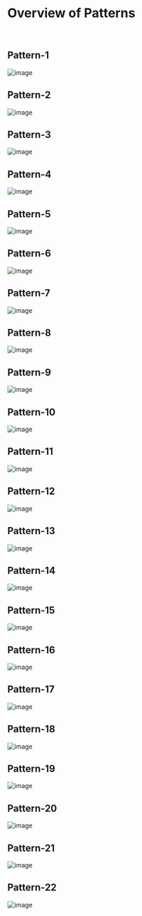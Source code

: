 <h1>Overview of Patterns</h1>
<br>

<h2>Pattern-1</h2>

![image](https://github.com/user-attachments/assets/bd5c80ca-24b6-4f1e-8cc2-8b402972b754)

<h2>Pattern-2</h2>

![image](https://github.com/user-attachments/assets/eeb5d3f9-7f8a-48a2-a3b5-ae94e1e1107e)

<h2>Pattern-3</h2>

![image](https://github.com/user-attachments/assets/3e2465c7-b84b-4f27-8c53-123d6de00d86)

<h2>Pattern-4</h2>

![image](https://github.com/user-attachments/assets/038aef66-adde-46c4-afb0-2973b2bcc596)


<h2>Pattern-5</h2>

![image](https://github.com/user-attachments/assets/082f8fcb-6409-4b64-8d65-b785308150d3)

<h2>Pattern-6</h2>

![image](https://github.com/user-attachments/assets/697cd88e-7e7e-43ff-a8cb-5b9799e56f84)

<h2>Pattern-7</h2>

![image](https://github.com/user-attachments/assets/1676a8f0-2ada-4239-9d9b-3ac3e8a93f4b)


<h2>Pattern-8</h2>

![image](https://github.com/user-attachments/assets/6003893d-3355-40ac-9b0f-b4c2103617db)


<h2>Pattern-9</h2>

![image](https://github.com/user-attachments/assets/9f79920a-0e2f-442e-9ff1-8afe0ff95aeb)


<h2>Pattern-10</h2>

![image](https://github.com/user-attachments/assets/1d895b85-1692-40bf-99a6-307fb74c6ae8)


<h2>Pattern-11</h2>

![image](https://github.com/user-attachments/assets/f3ddc2d5-5ab2-46ea-beb7-a8452f2ed6ce)


<h2>Pattern-12</h2>

![image](https://github.com/user-attachments/assets/d5fecb3d-141a-4746-91dc-68315f94bad7)


<h2>Pattern-13</h2>

![image](https://github.com/user-attachments/assets/b5cade90-b55a-4b24-8440-92ba1c8932cf)


<h2>Pattern-14</h2>

![image](https://github.com/user-attachments/assets/fdfcee72-5de6-45a8-959b-d31a89bcce39)


<h2>Pattern-15</h2>

![image](https://github.com/user-attachments/assets/15023cbd-558e-4064-81f3-7a13d231a038)


<h2>Pattern-16</h2>

![image](https://github.com/user-attachments/assets/e067438b-daf2-45ad-884c-6ef6daba2366)


<h2>Pattern-17</h2>

![image](https://github.com/user-attachments/assets/d61e28f1-a64e-434b-8636-06c591b4fa7f)


<h2>Pattern-18</h2>

![image](https://github.com/user-attachments/assets/dbaf9e39-0a51-41b6-9706-7ec1e9854ad1)


<h2>Pattern-19</h2>

![image](https://github.com/user-attachments/assets/2875fea3-ab96-450c-8164-a6da5e58318d)


<h2>Pattern-20</h2>

![image](https://github.com/user-attachments/assets/bc4292bc-c592-4a99-b498-735da1e8b270)


<h2>Pattern-21</h2>

![image](https://github.com/user-attachments/assets/f0f7c565-f274-4cae-8114-2fb2ca13815f)


<h2>Pattern-22</h2>

![image](https://github.com/user-attachments/assets/eb97bfc6-3a39-4e08-a7a3-f01ff19a3ed8)
